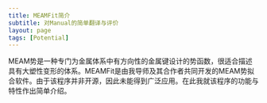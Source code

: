 ```yaml
---
title: MEAMFit简介
subtitle: 对Manual的简单翻译与评价
layout: page
tags: [Potential]
---
```

MEAM势是一种专门为金属体系中有方向性的金属键设计的势函数，很适合描述具有大塑性变形的体系。MEAMFit是由我导师及其合作者共同开发的MEAM势拟合软件。由于该程序并非开源，因此未能得到广泛应用。在此我就该程序的功能与特性作出简单介绍。
